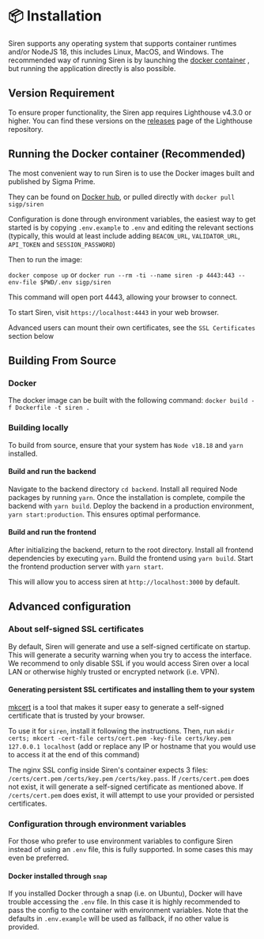# 📦 Installation

Siren supports any operating system that supports container runtimes and/or NodeJS 18, this includes Linux, MacOS, and Windows. The recommended way of running Siren is by launching the [docker container](https://hub.docker.com/r/sigp/siren) , but running the application directly is also possible.

## Version Requirement

To ensure proper functionality, the Siren app requires Lighthouse v4.3.0 or higher. You can find these versions on the [releases](https://github.com/sigp/lighthouse/releases) page of the Lighthouse repository.

## Running the Docker container (Recommended)

The most convenient way to run Siren is to use the Docker images built and published by Sigma Prime.

 They can be found on [Docker hub](https://hub.docker.com/r/sigp/siren/tags), or pulled directly with `docker pull sigp/siren`

Configuration is done through environment variables, the easiest way to get started is by copying `.env.example` to `.env` and editing the relevant sections (typically, this would at least include adding `BEACON_URL`, `VALIDATOR_URL`, `API_TOKEN` and `SESSION_PASSWORD`)

Then to run the image:

`docker compose up`
or
`docker run --rm -ti --name siren -p 4443:443 --env-file $PWD/.env sigp/siren`

This command will open port 4443, allowing your browser to connect.

To start Siren, visit `https://localhost:4443` in your web browser.

Advanced users can mount their own certificates, see the `SSL Certificates` section below

## Building From Source

### Docker

The docker image can be built with the following command:
`docker build -f Dockerfile -t siren .`

### Building locally

To build from source, ensure that your system has `Node v18.18` and `yarn` installed.

#### Build and run the backend

Navigate to the backend directory `cd backend`. Install all required Node packages by running `yarn`. Once the installation is complete, compile the backend with `yarn build`. Deploy the backend in a production environment, `yarn start:production`. This ensures optimal performance.

#### Build and run the frontend

After initializing the backend, return to the root directory. Install all frontend dependencies by executing `yarn`. Build the frontend using `yarn build`. Start the frontend production server with `yarn start`.

This will allow you to access siren at `http://localhost:3000` by default.

## Advanced configuration

### About self-signed SSL certificates

By default, Siren will generate and use a self-signed certificate on startup.
This will generate a security warning when you try to access the interface.
We recommend to only disable SSL if you would access Siren over a local LAN or otherwise highly trusted or encrypted network (i.e. VPN).

#### Generating persistent SSL certificates and installing them to your system

[mkcert](https://github.com/FiloSottile/mkcert) is a tool that makes it super easy to generate a self-signed certificate that is trusted by your browser.

To use it for `siren`, install it following the instructions. Then, run `mkdir certs; mkcert -cert-file certs/cert.pem -key-file certs/key.pem 127.0.0.1 localhost` (add or replace any IP or hostname that you would use to access it at the end of this command)

The nginx SSL config inside Siren's container expects 3 files: `/certs/cert.pem` `/certs/key.pem` `/certs/key.pass`. If `/certs/cert.pem` does not exist, it will generate a self-signed certificate as mentioned above. If `/certs/cert.pem` does exist, it will attempt to use your provided or persisted certificates.

### Configuration through environment variables

For those who prefer to use environment variables to configure Siren instead of using an `.env` file, this is fully supported. In some cases this may even be preferred.

#### Docker installed through `snap`

If you installed Docker through a snap (i.e. on Ubuntu), Docker will have trouble accessing the `.env` file. In this case it is highly recommended to pass the config to the container with environment variables.
Note that the defaults in `.env.example` will be used as fallback, if no other value is provided.
